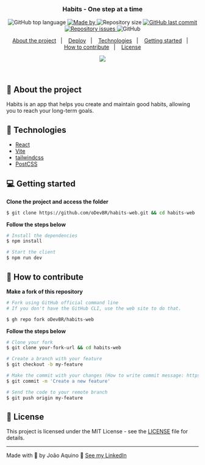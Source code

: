 <h3 align="center">
  Habits - One step at a time
</h3>

<p align="center">
  <img alt="GitHub top language" src="https://img.shields.io/github/languages/top/oDevBR/habits-web?color=green">

  <a href="https://www.linkedin.com/in/joao-aquino/" target="_blank" rel="noopener noreferrer">
    <img alt="Made by" src="https://img.shields.io/badge/made%20by-joao%20aquino-green">
  </a>

  <img alt="Repository size" src="https://img.shields.io/github/repo-size/oDevBR/habits-web?color=green">

  <a href="https://github.com/oDevBR/habits-web/commits/main">
    <img alt="GitHub last commit" src="https://img.shields.io/github/last-commit/oDevBR/habits-web?color=green">
  </a>

  <a href="https://github.com/oDevBR/moveit/issues">
    <img alt="Repository issues" src="https://img.shields.io/github/issues/oDevBR/habits-web?color=green">
  </a>

  <img alt="GitHub" src="https://img.shields.io/github/license/oDevBR/habits-web?color=green">
</p>

<p align="center">
  <a href="#-about-the-project">About the project</a>&nbsp;&nbsp;&nbsp;|&nbsp;&nbsp;&nbsp;
  <a href="#-deploy">Deploy</a>&nbsp;&nbsp;&nbsp;|&nbsp;&nbsp;&nbsp;
  <a href="#-technologies">Technologies</a>&nbsp;&nbsp;&nbsp;|&nbsp;&nbsp;&nbsp;
  <a href="#-getting-started">Getting started</a>&nbsp;&nbsp;&nbsp;|&nbsp;&nbsp;&nbsp;
  <a href="#-how-to-contribute">How to contribute</a>&nbsp;&nbsp;&nbsp;|&nbsp;&nbsp;&nbsp;
  <a href="#-license">License</a>
</p>

<p align="center">
  <img src="https://user-images.githubusercontent.com/33878228/212918307-6dc31797-d676-47d0-82df-d618c23e9498.jpg">
</p>

</br>

## 📖 About the project

Habits is an app that helps you create and maintain good habits, allowing you to reach your long-term goals.

## 🚀 Technologies

- [React](https://reactjs.org/)
- [Vite](https://vitejs.dev/)
- [tailwindcss](https://tailwindcss.com/)
- [PostCSS](https://postcss.org/)

## 💻 Getting started

**Clone the project and access the folder**

```bash
$ git clone https://github.com/oDevBR/habits-web.git && cd habits-web
```

**Follow the steps below**

```bash
# Install the dependencies
$ npm install

# Start the client
$ npm run dev
```

## 🤔 How to contribute

**Make a fork of this repository**

```bash
# Fork using GitHub official command line
# If you don't have the GitHub CLI, use the web site to do that.

$ gh repo fork oDevBR/habits-web
```

**Follow the steps below**

```bash
# Clone your fork
$ git clone your-fork-url && cd habits-web

# Create a branch with your feature
$ git checkout -b my-feature

# Make the commit with your changes (How to write commit message: https://cbea.ms/git-commit/)
$ git commit -m 'Create a new feature'

# Send the code to your remote branch
$ git push origin my-feature
```

## 📝 License

This project is licensed under the MIT License - see the [LICENSE](LICENSE) file for details.

---

Made with 💜 by João Aquino 👋 [See my LinkedIn](https://www.linkedin.com/in/joao-aquino/)
